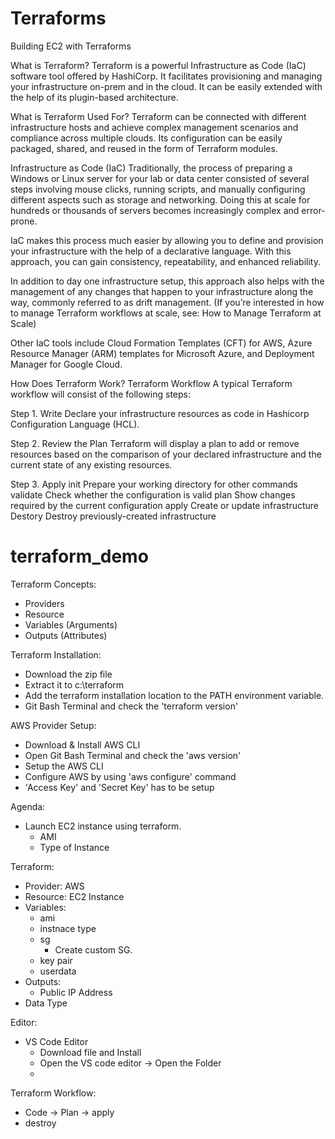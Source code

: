 # Terraforms
Building EC2 with Terraforms

What is Terraform?
Terraform is a powerful Infrastructure as Code (IaC) software tool offered by HashiCorp. It facilitates provisioning and managing your infrastructure on-prem and in the cloud. It can be easily extended with the help of its plugin-based architecture.

What is Terraform Used For?
Terraform can be connected with different infrastructure hosts and achieve complex management scenarios and compliance across multiple clouds. Its configuration can be easily packaged, shared, and reused in the form of Terraform modules.

Infrastructure as Code (IaC)
Traditionally, the process of preparing a Windows or Linux server for your lab or data center consisted of several steps involving mouse clicks, running scripts, and manually configuring different aspects such as storage and networking. Doing this at scale for hundreds or thousands of servers becomes increasingly complex and error-prone.

IaC makes this process much easier by allowing you to define and provision your infrastructure with the help of a declarative language. With this approach, you can gain consistency, repeatability, and enhanced reliability. 

In addition to day one infrastructure setup, this approach also helps with the management of any changes that happen to your infrastructure along the way, commonly referred to as drift management. (If you’re interested in how to manage Terraform workflows at scale, see: How to Manage Terraform at Scale)

Other IaC tools include Cloud Formation Templates (CFT) for AWS, Azure Resource Manager (ARM) templates for Microsoft Azure, and Deployment Manager for Google Cloud.

How Does Terraform Work?
Terraform Workflow
A typical Terraform workflow will consist of the following steps:

Step 1. Write 
Declare your infrastructure resources as code in Hashicorp Configuration Language (HCL). 

Step 2. Review the Plan
Terraform will display a plan to add or remove resources based on the comparison of your declared infrastructure and the current state of any existing resources.

Step 3. Apply
  init          Prepare your working directory for other commands
  validate      Check whether the configuration is valid
  plan          Show changes required by the current configuration
  apply         Create or update infrastructure
  Destory       Destroy previously-created infrastructure


# terraform_demo

Terraform Concepts:
  - Providers
  - Resource
  - Variables (Arguments)
  - Outputs (Attributes)

Terraform Installation:
  - Download the zip file
  - Extract it to c:\terraform
  - Add the terraform installation location to the PATH environment variable.
  - Git Bash Terminal and check the 'terraform version'

AWS Provider Setup:
  - Download & Install AWS CLI
  - Open Git Bash Terminal and check the 'aws version'
  - Setup the AWS CLI
  - Configure AWS by using 'aws configure' command
  - 'Access Key' and 'Secret Key' has to be setup

Agenda:
  - Launch EC2 instance using terraform.
    - AMI
    - Type of Instance

Terraform:
  - Provider: AWS
  - Resource: EC2 Instance
  - Variables: 
    - ami
    - instnace type
    - sg
      - Create custom SG.
    - key pair
    - userdata
  - Outputs:
      - Public IP Address
  - Data Type 

Editor:
  - VS Code Editor
    - Download file and Install
    - Open the VS code editor -> Open the Folder
    - 

Terraform Workflow:
  - Code -> Plan -> apply
  - destroy
